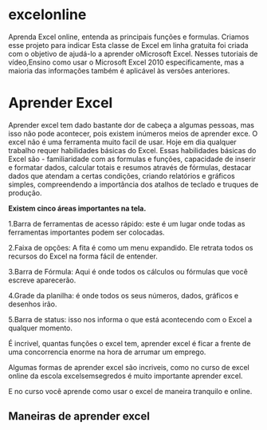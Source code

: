 # excelonline
Aprenda Excel online, entenda as principais funções e formulas.
Criamos esse projeto para indicar Esta classe de Excel em linha gratuita foi criada com o objetivo de ajudá-lo a aprender oMicrosoft Excel.
Nesses tutoriais de vídeo,Ensino como usar o Microsoft Excel 2010 especificamente, mas a maioria das informações também é aplicável às
versões anteriores.

<h1> Aprender Excel </h1>

Aprender excel tem dado bastante dor de cabeça a algumas pessoas, mas isso não pode acontecer, pois existem inúmeros meios de aprender exce. 
O excel não é uma ferramenta muito facil de usar. Hoje em dia qualquer trabalho requer habilidades básicas do Excel. Essas habilidades
básicas do Excel são - familiaridade com as formulas e funções, capacidade de inserir e formatar dados, calcular totais e resumos através de fórmulas, destacar dados que atendam a certas condições, criando relatórios e gráficos simples, compreendendo a importância dos atalhos de teclado e truques de produção.

<strong>Existem cinco áreas importantes na tela.</strong>

1.Barra de ferramentas de acesso rápido: este é um lugar onde todas as ferramentas importantes podem ser colocadas.

2.Faixa de opções: A fita é como um menu expandido. Ele retrata todos os recursos do Excel na forma fácil de entender.

3.Barra de Fórmula: Aqui é onde todos os cálculos ou fórmulas que você escreve aparecerão.

4.Grade da planilha: é onde todos os seus números, dados, gráficos e desenhos irão.

5.Barra de status: isso nos informa o que está acontecendo com o Excel a qualquer momento.

É incrivel, quantas funções o excel tem, aprender excel é ficar a frente de uma concorrencia enorme na hora de arrumar um emprego. 

Algumas formas de aprender excel são incriveis, como no curso de excel online da escola excelsemsegredos é muito importante aprender excel. 

E no curso você aprende como usar o excel de maneira tranquilo e online. 

<h2> Maneiras de aprender excel </h2>


